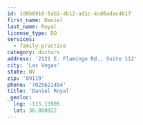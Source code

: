 ```yaml
---
id: 1d0b6916-5ab2-4b12-ad1c-4cd6adac4b17
first_name: Daniel
last_name: Royal
license_type: DO
services:
  - family-practice
category: doctors
address: '2121 E. Flamingo Rd., Suite 112'
city: 'Las Vegas'
state: NV
zip: '89119'
phone: '7025621454'
title: 'Daniel Royal'
_geoloc:
  lng: -115.13905
  lat: 36.088922
---
```


